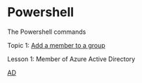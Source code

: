 # Powershell
The Powershell commands

Topic 1: 
[Add a member to a group](https://github.com/goutamir007/Powershell/blob/main/AAD%20member%20to%20group.ps1)

Lesson 1: Member of Azure Active Directory

[AD](https://raw.githubusercontent.com/goutamir007/Powershell/main/AAD%20role%20assignment.ps1)
